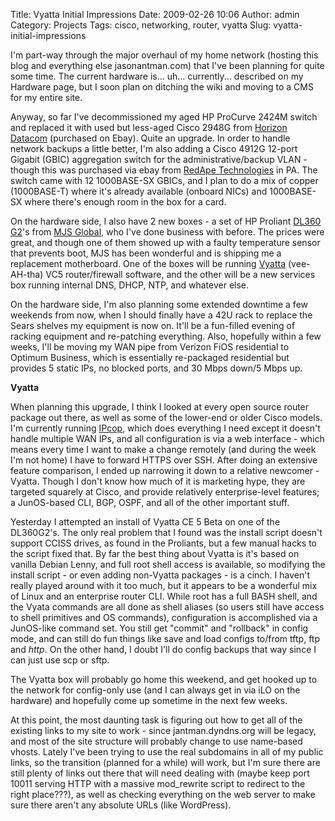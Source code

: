 Title: Vyatta Initial Impressions
Date: 2009-02-26 10:06
Author: admin
Category: Projects
Tags: cisco, networking, router, vyatta
Slug: vyatta-initial-impressions

I'm part-way through the major overhaul of my home network (hosting this
blog and everything else jasonantman.com) that I've been planning for
quite some time. The current hardware is... uh... currently... described
on my Hardware
page, but I soon plan on ditching the wiki and moving to a CMS for my
entire site.

Anyway, so far I've decommissioned my aged HP ProCurve 2424M switch
and replaced it with used but less-aged Cisco 2948G from [Horizon
Datacom](http://horizondatacom.com/) (purchased on Ebay). Quite an
upgrade. In order to handle network backups a little better, I'm also
adding a Cisco 4912G 12-port Gigabit (GBIC) aggregation switch for the
administrative/backup VLAN - though this was purchased via ebay from
[RedApe Technologies](http://stores.ebay.com/RedApe-Technologies) in PA.
The switch came with 12 1000BASE-SX GBICs, and I plan to do a mix of
copper (1000BASE-T) where it's already available (onboard NICs) and
1000BASE-SX where there's enough room in the box for a card.

On the hardware side, I also have 2 new boxes - a set of HP Proliant
[DL360
G2](http://h18000.www1.hp.com/products/quickspecs/11049_na/11049_na.HTML)'s
from [MJS Global](http://www.mjsglobal.com/), who I've done business
with before. The prices were great, and though one of them showed up
with a faulty temperature sensor that prevents boot, MJS has been
wonderful and is shipping me a replacement motherboard. One of the boxes
will be running [Vyatta](http://www.vyatta.org/) (vee-AH-tha) VC5
router/firewall software, and the other will be a new services box
running internal DNS, DHCP, NTP, and whatever else.

On the hardware side, I'm also planning some extended downtime a few
weekends from now, when I should finally have a 42U rack to replace the
Sears shelves my equipment is now on. It'll be a fun-filled evening of
racking equipment and re-patching everything. Also, hopefully within a
few weeks, I'll be moving my WAN pipe from Verizon FiOS residential to
Optimum Business, which is essentially re-packaged residential but
provides 5 static IPs, no blocked ports, and 30 Mbps down/5 Mbps up.

**Vyatta**

When planning this upgrade, I think I looked at every open source router
package out there, as well as some of the lower-end or older Cisco
models. I'm currently running [IPcop](http://www.ipcop.org/), which does
everything I need except it doesn't handle multiple WAN IPs, and all
configuration is via a web interface - which means every time I want to
make a change remotely (and during the week I'm not home) I have to
forward HTTPS over SSH. After doing an extensive feature comparison, I
ended up narrowing it down to a relative newcomer - Vyatta. Though I
don't know how much of it is marketing hype, they are targeted squarely
at Cisco, and provide relatively enterprise-level features; a
JunOS-based CLI, BGP, OSPF, and all of the other important stuff.

Yesterday I attempted an install of Vyatta CE 5 Beta on one of the
DL360G2's. The only real problem that I found was the install script
doesn't support CCISS drives, as found in the Proliants, but a few
manual hacks to the script fixed that. By far the best thing about
Vyatta is it's based on vanilla Debian Lenny, and full root shell access
is available, so modifying the install script - or even adding
non-Vyatta packages - is a cinch. I haven't really played around with it
too much, but it appears to be a wonderful mix of Linux and an
enterprise router CLI. While root has a full BASH shell, and the Vyata
commands are all done as shell aliases (so users still have access to
shell primitives and OS commands), configuration is accomplished via a
JunOS-like command set. You still get "commit" and "rollback" in config
mode, and can still do fun things like save and load configs to/from
tftp, ftp and *http*. On the other hand, I doubt I'll do config backups
that way since I can just use scp or sftp.

The Vyatta box will probably go home this weekend, and get hooked up to
the network for config-only use (and I can always get in via iLO on the
hardware) and hopefully come up sometime in the next few weeks.

At this point, the most daunting task is figuring out how to get all of
the existing links to my site to work - since jantman.dyndns.org will be
legacy, and most of the site structure will probably change to use
name-based vhosts. Lately I've been trying to use the real subdomains in
all of my public links, so the transition (planned for a while) will
work, but I'm sure there are still plenty of links out there that will
need dealing with (maybe keep port 10011 serving HTTP with a massive
mod\_rewrite script to redirect to the right place???), as well as
checking everything on the web server to make sure there aren't any
absolute URLs (like WordPress).
